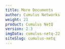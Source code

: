 ```yaml
---
title: More Documents
author: Cumulus Networks
weight: 21
product: Cumulus NetQ
version: 2.3
imgData: cumulus-netq-22
siteSlug: cumulus-netq
---
```

